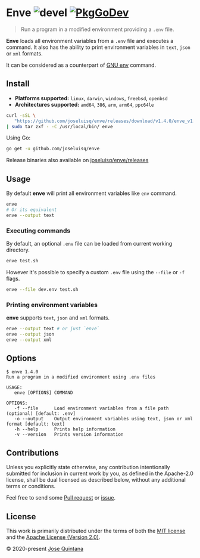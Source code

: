 # Enve ![devel](https://github.com/joseluisq/enve/workflows/devel/badge.svg) [![PkgGoDev](https://pkg.go.dev/badge/github.com/joseluisq/enve)](https://pkg.go.dev/github.com/joseluisq/enve)

> Run a program in a modified environment providing a `.env` file.

**Enve** loads all environment variables from a `.env` file and executes a command. It also has the ability to print environment variables in `text`, `json` or `xml` formats.

It can be considered as a counterpart of [GNU env](https://www.gnu.org/software/coreutils/manual/html_node/env-invocation.html) command.

## Install

- **Platforms supported:** `linux`, `darwin`, `windows`, `freebsd`, `openbsd`
- **Architectures supported:** `amd64`, `386`, `arm`, `arm64`, `ppc64le`

```sh
curl -sSL \
   "https://github.com/joseluisq/enve/releases/download/v1.4.0/enve_v1.4.0_linux_amd64.tar.gz" \
| sudo tar zxf - -C /usr/local/bin/ enve
```

Using Go:

```sh
go get -u github.com/joseluisq/enve
```

Release binaries also available on [joseluisq/enve/releases](https://github.com/joseluisq/enve/releases)

## Usage

By default **enve** will print all environment variables like `env` command. 

```sh
enve
# Or its equivalent
enve --output text
```

### Executing commands

By default, an optional `.env` file can be loaded from current working directory.

```sh
enve test.sh
```

However it's possible to specify a custom `.env` file using the `--file` or `-f` flags.

```sh
enve --file dev.env test.sh
```

### Printing environment variables

**enve** supports `text`, `json` and `xml` formats.

```sh
enve --output text # or just `enve`
enve --output json
enve --output xml
```

## Options

```
$ enve 1.4.0
Run a program in a modified environment using .env files

USAGE:
   enve [OPTIONS] COMMAND

OPTIONS:
   -f --file      Load environment variables from a file path (optional) [default: .env]
   -o --output    Output environment variables using text, json or xml format [default: text]
   -h --help      Prints help information
   -v --version   Prints version information
```

## Contributions

Unless you explicitly state otherwise, any contribution intentionally submitted for inclusion in current work by you, as defined in the Apache-2.0 license, shall be dual licensed as described below, without any additional terms or conditions.

Feel free to send some [Pull request](https://github.com/joseluisq/enve/pulls) or [issue](https://github.com/joseluisq/enve/issues).

## License

This work is primarily distributed under the terms of both the [MIT license](LICENSE-MIT) and the [Apache License (Version 2.0)](LICENSE-APACHE).

© 2020-present [Jose Quintana](https://git.io/joseluisq)
